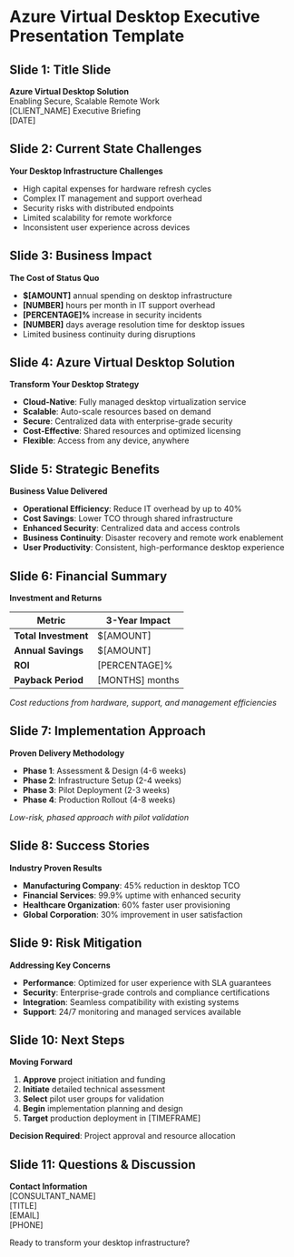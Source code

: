 # Azure Virtual Desktop Executive Presentation Template

## Slide 1: Title Slide
**Azure Virtual Desktop Solution**  
Enabling Secure, Scalable Remote Work  
[CLIENT_NAME] Executive Briefing  
[DATE]

## Slide 2: Current State Challenges
**Your Desktop Infrastructure Challenges**
- High capital expenses for hardware refresh cycles
- Complex IT management and support overhead
- Security risks with distributed endpoints
- Limited scalability for remote workforce
- Inconsistent user experience across devices

## Slide 3: Business Impact
**The Cost of Status Quo**
- **$[AMOUNT]** annual spending on desktop infrastructure
- **[NUMBER]** hours per month in IT support overhead  
- **[PERCENTAGE]%** increase in security incidents
- **[NUMBER]** days average resolution time for desktop issues
- Limited business continuity during disruptions

## Slide 4: Azure Virtual Desktop Solution
**Transform Your Desktop Strategy**
- **Cloud-Native**: Fully managed desktop virtualization service
- **Scalable**: Auto-scale resources based on demand
- **Secure**: Centralized data with enterprise-grade security
- **Cost-Effective**: Shared resources and optimized licensing
- **Flexible**: Access from any device, anywhere

## Slide 5: Strategic Benefits
**Business Value Delivered**
- **Operational Efficiency**: Reduce IT overhead by up to 40%
- **Cost Savings**: Lower TCO through shared infrastructure
- **Enhanced Security**: Centralized data and access controls
- **Business Continuity**: Disaster recovery and remote work enablement
- **User Productivity**: Consistent, high-performance desktop experience

## Slide 6: Financial Summary
**Investment and Returns**

| Metric | 3-Year Impact |
|--------|---------------|
| **Total Investment** | $[AMOUNT] |
| **Annual Savings** | $[AMOUNT] |
| **ROI** | [PERCENTAGE]% |
| **Payback Period** | [MONTHS] months |

*Cost reductions from hardware, support, and management efficiencies*

## Slide 7: Implementation Approach
**Proven Delivery Methodology**
- **Phase 1**: Assessment & Design (4-6 weeks)
- **Phase 2**: Infrastructure Setup (2-4 weeks)  
- **Phase 3**: Pilot Deployment (2-3 weeks)
- **Phase 4**: Production Rollout (4-8 weeks)

*Low-risk, phased approach with pilot validation*

## Slide 8: Success Stories
**Industry Proven Results**
- **Manufacturing Company**: 45% reduction in desktop TCO
- **Financial Services**: 99.9% uptime with enhanced security
- **Healthcare Organization**: 60% faster user provisioning
- **Global Corporation**: 30% improvement in user satisfaction

## Slide 9: Risk Mitigation
**Addressing Key Concerns**
- **Performance**: Optimized for user experience with SLA guarantees
- **Security**: Enterprise-grade controls and compliance certifications
- **Integration**: Seamless compatibility with existing systems
- **Support**: 24/7 monitoring and managed services available

## Slide 10: Next Steps
**Moving Forward**
1. **Approve** project initiation and funding
2. **Initiate** detailed technical assessment
3. **Select** pilot user groups for validation
4. **Begin** implementation planning and design
5. **Target** production deployment in [TIMEFRAME]

**Decision Required**: Project approval and resource allocation

## Slide 11: Questions & Discussion
**Contact Information**  
[CONSULTANT_NAME]  
[TITLE]  
[EMAIL]  
[PHONE]

Ready to transform your desktop infrastructure?